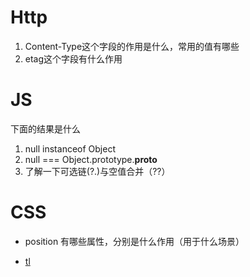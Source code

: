 # Http
1. Content-Type这个字段的作用是什么，常用的值有哪些
2. etag这个字段有什么作用

# JS
下面的结果是什么
1. null instanceof Object
2. null === Object.prototype.__proto__
3. 了解一下可选链(?.)与空值合并（??）

# CSS
* position 有哪些属性，分别是什么作用（用于什么场景）

* [tl](https://juejin.cn/post/6913829879054073864)
